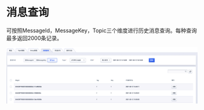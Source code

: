 # 消息查询

可按照MessageId，MessageKey，Topic三个维度进⾏历史消息查询。每种查询最多返回2000条记录。

![message_search](../images/message_search.png)